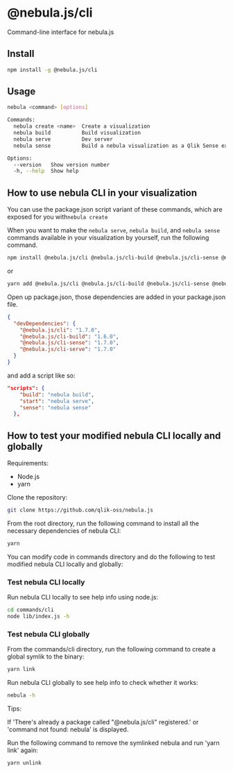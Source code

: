 # @nebula.js/cli

Command-line interface for nebula.js

## Install

```sh
npm install -g @nebula.js/cli
```

## Usage

```sh
nebula <command> [options]

Commands:
  nebula create <name>  Create a visualization
  nebula build          Build visualization
  nebula serve          Dev server
  nebula sense          Build a nebula visualization as a Qlik Sense extension

Options:
  --version   Show version number                                      [boolean]
  -h, --help  Show help                                                [boolean]
```

## How to use nebula CLI in your visualization

You can use the package.json script variant of these commands, which are exposed for you with`nebula create`

When you want to make the `nebula serve`, `nebula build`, and `nebula sense` commands available in your visualization by yourself, run the following command.

```bash
npm install @nebula.js/cli @nebula.js/cli-build @nebula.js/cli-sense @nebula.js/cli-serve
```

or

```bash
yarn add @nebula.js/cli @nebula.js/cli-build @nebula.js/cli-sense @nebula.js/cli-serve
```

Open up package.json, those dependencies are added in your package.json file.

```json
{
  "devDependencies": {
    "@nebula.js/cli": "1.7.0",
    "@nebula.js/cli-build": "1.6.0",
    "@nebula.js/cli-sense": "1.7.0",
    "@nebula.js/cli-serve": "1.7.0"
  }
}
```

and add a script like so:

```json
"scripts": {
    "build": "nebula build",
    "start": "nebula serve",
    "sense": "nebula sense"
  },
```

## How to test your modified nebula CLI locally and globally

Requirements:

- Node.js
- yarn

Clone the repository:

```sh
git clone https://github.com/qlik-oss/nebula.js
```

From the root directory, run the following command to install all the necessary dependencies of nebula CLI:

```sh
yarn
```

You can modify code in commands directory and do the following to test modified nebula CLI locally and globally:

### Test nebula CLI locally

Run nebula CLI locally to see help info using node.js:

```sh
cd commands/cli
node lib/index.js -h
```

### Test nebula CLI globally

From the commands/cli directory, run the following command to create a global symlik to the binary:

```sh
yarn link
```

Run nebula CLI globally to see help info to check whether it works:

```sh
nebula -h
```

Tips:

If 'There's already a package called "@nebula.js/cli" registered.' or 'command not found: nebula' is displayed.

Run the following command to remove the symlinked nebula and run 'yarn link' again:

```sh
yarn unlink
```
